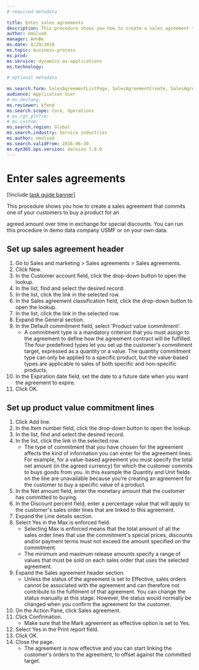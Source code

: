 ```yaml
--- 
# required metadata 
 
title: Enter sales agreements
description: This procedure shows you how to create a sales agreement that commits one of your customers to buy a product for anagreed amount over time in exchange for special discounts. 
author: omulvad
manager: AnnBe 
ms.date: 8/29/2018
ms.topic: business-process 
ms.prod:  
ms.service: dynamics-ax-applications 
ms.technology:  
 
# optional metadata 
 
ms.search.form: SalesAgreementListPage, SalesAgreementCreate, SalesAgreement, InventItemIdLookupSimple, AgreementConfirmRunForm, SrsReportViewerForm   
audience: Application User 
# ms.devlang:  
ms.reviewer: kfend
ms.search.scope: Core, Operations 
# ms.tgt_pltfrm:  
# ms.custom:  
ms.search.region: Global
ms.search.industry: Service industries
ms.author: omulvad
ms.search.validFrom: 2016-06-30 
ms.dyn365.ops.version: Version 7.0.0 
---
```

# Enter sales agreements

[!include [task guide banner](../../includes/task-guide-banner.md)]

This procedure shows you how to create a sales agreement that commits one of your customers to buy a product for an

agreed amount over time in exchange for special discounts. You can run this procedure in demo data company USMF or on your own data.


## Set up sales agreement header
1. Go to Sales and marketing > Sales agreements > Sales agreements.
2. Click New.
3. In the Customer account field, click the drop-down button to open the lookup.
4. In the list, find and select the desired record.
5. In the list, click the link in the selected row.
6. In the Sales agreement classification field, click the drop-down button to open the lookup.
7. In the list, click the link in the selected row.
8. Expand the General section.
9. In the Default commitment field, select 'Product value commitment'.
    * A commitment type is a mandatory criterion that you must assign to the agreement to define how the agreement contract will be fulfilled. The four predefined types let you set up the customer's commitment target, expressed as a quantity or a value. The quantity commitment type can only be applied to a specific product, but the value-based types are applicable to sales of both specific and non-specific products.  
10. In the Expiration date field, set the date to a future date when you want the agreement to expire.
11. Click OK.

## Set up product value commitment lines
1. Click Add line.
2. In the Item number field, click the drop-down button to open the lookup.
3. In the list, find and select the desired record.
4. In the list, click the link in the selected row.
    * The type of commitment that you have chosen for the agreement affects the kind of information you can enter for the agreement lines. For example, for a value-based agreement you must specify the total net amount (in the agreed currency) for which the customer commits to buys goods from you. In this example the Quantity and Unit fields on the line are unavailable because you’re creating an agreement for the customer to buy a specific value of a product.   
5. In the Net amount field, enter the monetary amount that the customer has committed to buying.
6. In the Discount percent field, enter a percentage value that will apply to the customer's sales order lines that are linked to this agreement.
7. Expand the Line details section.
8. Select Yes in the Max is enforced field.
    * Selecting Max is enforced means that the total amount of all the sales order lines that use the commitment's special prices, discounts and/or payment terms must not exceed the amount specified on the commitment.  
    * The minimum and maximum release amounts specify a range of values that must be sold on each sales order that uses the selected agreement.   
9. Expand the Sales agreement header section.
    * Unless the status of the agreement is set to Effective, sales orders cannot be associated with the agreement and can therefore not contribute to the fulfilment of that agreement. You can change the status manually at this stage. However, the status would normally be changed when you confirm the agreement for the customer.  
10. On the Action Pane, click Sales agreement.
11. Click Confirmation.
    * Make sure that the Mark agreement as effective option is set to Yes.  
12. Select Yes in the Print report field.
13. Click OK.
14. Close the page.
    * The agreement is now effective and you can start linking the customer's orders to the agreement, to offset against the committed target.  

